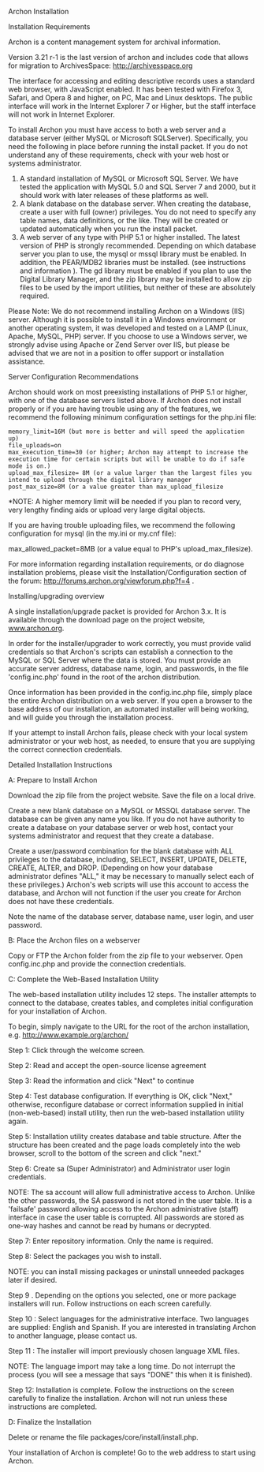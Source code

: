 Archon Installation

Installation Requirements

Archon is a content management system for archival information.

Version 3.21 r-1 is the last version of archon and includes code that allows for migration to ArchivesSpace: http://archivesspace.org

The interface for accessing and editing descriptive records uses a standard web browser, with JavaScript enabled. It has been tested with Firefox 3, Safari, and Opera 8 and higher, on PC, Mac and Linux desktops. The public interface will work in the Internet Explorer 7 or Higher, but the staff interface will not work in Internet Explorer.

To install Archon you must have access to both a web server and a database server (either MySQL or Microsoft SQLServer). Specifically, you need the following in place before running the install packet. If you do not understand any of these requirements, check with your web host or systems administrator.

   1. A standard installation of MySQL or Microsoft SQL Server. We have tested the application with MySQL 5.0 and SQL Server 7 and 2000, but it should work with later releases of these platforms as well.
   2. A blank database on the database server. When creating the database, create a user with full (owner) privileges. You do not need to specify any table names, data definitions, or the like. They will be created or updated automatically when you run the install packet.
  3. A web server of any type with PHP 5.1 or higher installed. The latest version of PHP is strongly recommended. Depending on which database server you plan to use, the mysql or mssql library must be enabled. In addition, the PEAR/MDB2 libraries must be installed. (see instructions and information ). The gd library must be enabled if you plan to use the Digital Library Manager, and the zip library may be installed to allow zip files to be used by the import utilities, but neither of these are absolutely required.
    
Please Note: We do not recommend installing Archon on a Windows (IIS) server. Although it is possible to install it in a Windows environment or another operating system, it was developed and tested on a LAMP (Linux, Apache, MySQL, PHP) server. If you choose to use a Windows server, we strongly advise using Apache or Zend Server over IIS, but please be advised that we are not in a position to offer support or installation assistance.

Server Configuration Recommendations

Archon should work on most preexisting installations of PHP 5.1 or higher, with one of the database servers listed above. If Archon does not install properly or if you are having trouble using any of the features, we recommend the following minimum configuration settings for the php.ini file:

    memory_limit=16M (but more is better and will speed the application up)
    file_uploads=on
    max_execution_time=30 (or higher; Archon may attempt to increase the execution time for certain scripts but will be unable to do if safe mode is on.)
    upload_max_filesize= 8M (or a value larger than the largest files you intend to upload through the digital library manager
    post_max_size=8M (or a value greater than max_upload_filesize

*NOTE: A higher memory limit will be needed if you plan to record very, very lengthy finding aids or upload very large digital objects.

If you are having trouble uploading files, we recommend the following configuration for mysql (in the my.ini or my.cnf file):

max_allowed_packet=8MB (or a value equal to PHP's upload_max_filesize).

For more information regarding installation requirements, or do diagnose installation problems, please visit the Installation/Configuration section of the forum: http://forums.archon.org/viewforum.php?f=4 .

Installing/upgrading overview

A single installation/upgrade packet is provided for Archon 3.x. It is available through the download page on the project website, www.archon.org.

In order for the installer/upgrader to work correctly, you must provide valid credentials so that Archon's scripts can establish a connection to the MySQL or SQL Server where the data is stored. You must provide an accurate server address, database name, login, and passwords, in the file 'config.inc.php' found in the root of the archon distribution.

Once information has been provided in the config.inc.php file, simply place the entire Archon distribution on a web server. If you open a browser to the base address of our installation, an automated installer will being working, and will guide you through the installation process.

If your attempt to install Archon fails, please check with your local system administrator or your web host, as needed, to ensure that you are supplying the correct connection credentials.

Detailed Installation Instructions

A: Prepare to Install Archon

Download the zip file from the project website. Save the file on a local drive.

Create a new blank database on a MySQL or MSSQL database server. The database can be given any name you like. If you do not have authority to create a database on your database server or web host, contact your systems administrator and request that they create a database.

Create a user/password combination for the blank database with ALL privileges to the database, including, SELECT, INSERT, UPDATE, DELETE, CREATE, ALTER, and DROP. (Depending on how your database administrator defines "ALL," it may be necessary to manually select each of these privileges.) Archon's web scripts will use this account to access the database, and Archon will not function if the user you create for Archon does not have these credentials.

Note the name of the database server, database name, user login, and user password.

B: Place the Archon files on a webserver

Copy or FTP the Archon folder from the zip file to your webserver. Open config.inc.php and provide the connection credentials.

C: Complete the Web-Based Installation Utility

The web-based installation utility includes 12 steps. The installer attempts to connect to the database, creates tables, and completes initial configuration for your installation of Archon.

To begin, simply navigate to the URL for the root of the archon installation, e.g. http://www.example.org/archon/

Step 1: Click through the welcome screen.

Step 2: Read and accept the open-source license agreement

Step 3: Read the information and click "Next" to continue

Step 4: Test database configuration. If everything is OK, click "Next," otherwise, reconfigure database or correct information supplied in initial (non-web-based) install utility, then run the web-based installation utility again.

Step 5: Installation utility creates database and table structure. After the structure has been created and the page loads completely into the web browser, scroll to the bottom of the screen and click "next."

Step 6: Create sa (Super Administrator) and Administrator user login credentials.

NOTE: The sa account will allow full administrative access to Archon. Unlike the other passwords, the SA password is not stored in the user table. It is a 'failsafe' password allowing access to the Archon administrative (staff) interface in case the user table is corrupted. All passwords are stored as one-way hashes and cannot be read by humans or decrypted.

Step 7: Enter repository information. Only the name is required.

Step 8: Select the packages you wish to install.

NOTE: you can install missing packages or uninstall unneeded packages later if desired.

Step 9 . Depending on the options you selected, one or more package installers will run. Follow instructions on each screen carefully.

Step 10 : Select languages for the administrative interface. Two languages are supplied: English and Spanish. If you are interested in translating Archon to another language, please contact us.

Step 11 : The installer will import previously chosen language XML files.

NOTE: The language import may take a long time. Do not interrupt the process (you will see a message that says "DONE" this when it is finished).

Step 12: Installation is complete. Follow the instructions on the screen carefully to finalize the installation. Archon will not run unless these instructions are completed.

D: Finalize the Installation

Delete or rename the file packages/core/install/install.php.

Your installation of Archon is complete! Go to the web address to start using Archon.
